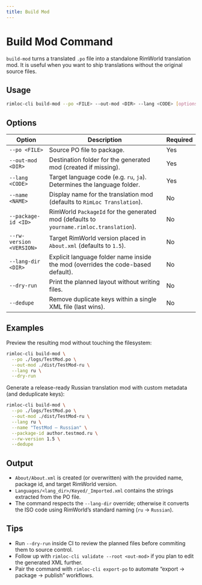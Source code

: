 ```yaml
---
title: Build Mod
---
```


# Build Mod Command

`build-mod` turns a translated `.po` file into a standalone RimWorld translation mod. It is useful when you want to ship translations without the original source files.

## Usage

```bash
rimloc-cli build-mod --po <FILE> --out-mod <DIR> --lang <CODE> [options]
```

## Options

| Option | Description | Required |
|--------|-------------|----------|
| `--po <FILE>` | Source PO file to package. | Yes |
| `--out-mod <DIR>` | Destination folder for the generated mod (created if missing). | Yes |
| `--lang <CODE>` | Target language code (e.g. `ru`, `ja`). Determines the language folder. | Yes |
| `--name <NAME>` | Display name for the translation mod (defaults to `RimLoc Translation`). | No |
| `--package-id <ID>` | RimWorld `PackageId` for the generated mod (defaults to `yourname.rimloc.translation`). | No |
| `--rw-version <VERSION>` | Target RimWorld version placed in `About.xml` (defaults to `1.5`). | No |
| `--lang-dir <DIR>` | Explicit language folder name inside the mod (overrides the code-based default). | No |
| `--dry-run` | Print the planned layout without writing files. | No |
| `--dedupe` | Remove duplicate keys within a single XML file (last wins). | No |

## Examples

Preview the resulting mod without touching the filesystem:

```bash
rimloc-cli build-mod \
  --po ./logs/TestMod.po \
  --out-mod ./dist/TestMod-ru \
  --lang ru \
  --dry-run
```

Generate a release-ready Russian translation mod with custom metadata (and deduplicate keys):

```bash
rimloc-cli build-mod \
  --po ./logs/TestMod.po \
  --out-mod ./dist/TestMod-ru \
  --lang ru \
  --name "TestMod — Russian" \
  --package-id author.testmod.ru \
  --rw-version 1.5 \
  --dedupe
```

## Output

- `About/About.xml` is created (or overwritten) with the provided name, package id, and target RimWorld version.
- `Languages/<lang_dir>/Keyed/_Imported.xml` contains the strings extracted from the PO file.
- The command respects the `--lang-dir` override; otherwise it converts the ISO code using RimWorld’s standard naming (`ru` → `Russian`).

## Tips

- Run `--dry-run` inside CI to review the planned files before commiting them to source control.
- Follow up with `rimloc-cli validate --root <out-mod>` if you plan to edit the generated XML further.
- Pair the command with `rimloc-cli export-po` to automate “export → package → publish” workflows.
